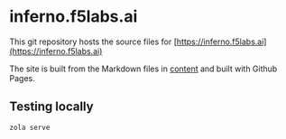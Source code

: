 # inferno.f5labs.ai

This git repository hosts the source files for [https://inferno.f5labs.ai](https://inferno.f5labs.ai)

The site is built from the Markdown files in [content](content) and built with Github Pages.

## Testing locally

```sh
zola serve
```
